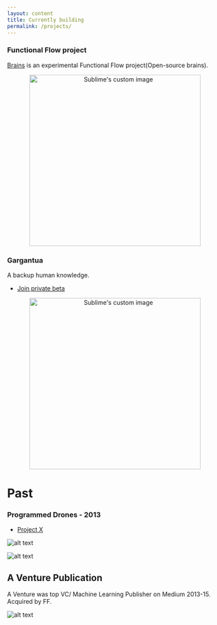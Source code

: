 ```yaml
---
layout: content
title: Currently building 
permalink: /projects/
---
```


### Functional Flow project

[Brains](https://github.com/allenleein/brains) is an experimental Functional Flow project(Open-source brains). 

<p align="center">
  <img width="400" height="400" src="http://lambdageneration.com/wp-content/uploads/2014/10/original-animated.gif" alt="Sublime's custom image"/>
</p>


### Gargantua

A backup human knowledge.

- [ Join private beta ](https://upscri.be/e57947/)

<p align="center">
  <img width="400" height="400" src="https://i.imgur.com/1nLWkHH.png" alt="Sublime's custom image"/>
</p>



# Past 
### Programmed Drones - 2013
- [Project X](https://vimeo.com/111901733)

![alt text](https://media.giphy.com/media/l3mZ5zogGcnzNzbqM/giphy.gif "Logo Title Text 1")


![alt text](https://i.imgur.com/pNz5FOm.jpg "Logo Title Text 1")




## A Venture Publication
A Venture was top VC/ Machine Learning Publisher on Medium 2013-15. Acquired by FF.

![alt text](https://i.imgur.com/4bY53O8.jpg "Logo Title Text 1")


